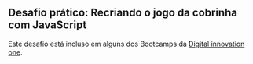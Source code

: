 ## Desafio prático: Recriando o jogo da cobrinha com JavaScript
Este desafio está incluso em alguns dos Bootcamps da [Digital innovation one](https://web.digitalinnovation.one/home").

